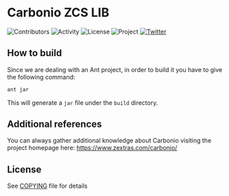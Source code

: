 # Carbonio ZCS LIB

![Contributors](https://img.shields.io/github/contributors/zextras/carbonio-zcs-lib "Contributors")
![Activity](https://img.shields.io/github/commit-activity/m/zextras/carbonio-zcs-lib "Activity") ![License](https://img.shields.io/badge/license-AGPL%203-green
"License")
![Project](https://img.shields.io/badge/project-carbonio-informational
"Project")
[![Twitter](https://img.shields.io/twitter/url/https/twitter.com/zextras.svg?style=social&label=Follow%20%40zextras)](https://twitter.com/zextras)

## How to build

Since we are dealing with an Ant project, in order to build it you
have to give the following command:

```sh
ant jar
```

This will generate a `jar` file under the `build` directory.

## Additional references

You can always gather additional knowledge about Carbonio visiting the
project homepage here: https://www.zextras.com/carbonio/

## License

See [COPYING](COPYING) file for details
